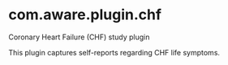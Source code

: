 # com.aware.plugin.chf
Coronary Heart Failure (CHF) study plugin

This plugin captures self-reports regarding CHF life symptoms.
